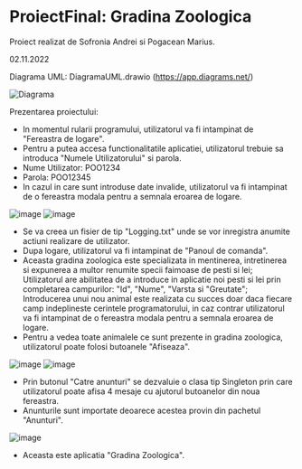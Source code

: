 # ProiectFinal: Gradina Zoologica

Proiect realizat de Sofronia Andrei si Pogacean Marius.

02.11.2022

Diagrama UML: DiagramaUML.drawio (https://app.diagrams.net/)

![Diagrama](https://user-images.githubusercontent.com/116893771/199483095-f0c9f8a7-3243-4ecc-b70a-390ed7261b27.png)

Prezentarea proiectului:

- In momentul rularii programului, utilizatorul va fi intampinat de "Fereastra de logare".
- Pentru a putea accesa functionalitatile aplicatiei, utilizatorul trebuie sa introduca "Numele Utilizatorului" si parola.
- Nume Utilizator: POO1234
- Parola: POO12345
- In cazul in care sunt introduse date invalide, utilizatorul va fi intampinat de o fereastra modala pentru a semnala eroarea de logare.

![image](https://user-images.githubusercontent.com/116893771/199468838-8eecdfc2-199d-473e-a982-adea4f4378c1.png)
![image](https://user-images.githubusercontent.com/116893771/199470586-0e1bbdbf-1712-4737-997f-0d9765aebea4.png)

- Se va creea un fisier de tip "Logging.txt" unde se vor inregistra anumite actiuni realizare de utilizator.
- Dupa logare, utilizatorul va fi intampinat de "Panoul de comanda".
- Aceasta gradina zoologica este specializata in mentinerea, intretinerea si expunerea a multor renumite specii faimoase de pesti si lei; Utilizatorul are abilitatea de a introduce in aplicatie noi pesti si lei prin completarea campurilor: "Id", "Nume", "Varsta si "Greutate"; Introducerea unui nou animal este realizata cu succes doar daca fiecare camp indeplineste cerintele programatorului, in caz contrar utilizatorul va fi intampinat de o fereastra modala pentru a semnala eroarea de logare.
- Pentru a vedea toate animalele ce sunt prezente in gradina zoologica, utilizatorul poate folosi butoanele "Afiseaza".

![image](https://user-images.githubusercontent.com/116893771/199475161-79ac235f-6fe0-4cf8-83c5-4c5d011145f7.png)
![image](https://user-images.githubusercontent.com/116893771/199475356-59721205-4cca-4ace-a3c7-43e26c37cca4.png)

- Prin butonul "Catre anunturi" se dezvaluie o clasa tip Singleton prin care utilizatorul poate afisa 4 mesaje cu ajutorul butoanelor din noua fereastra.
- Anunturile sunt importate deoarece acestea provin din pachetul "Anunturi".

![image](https://user-images.githubusercontent.com/116893771/199477039-038f342f-5f8f-4da5-ad03-c0267da7dabe.png)

- Aceasta este aplicatia "Gradina Zoologica".
